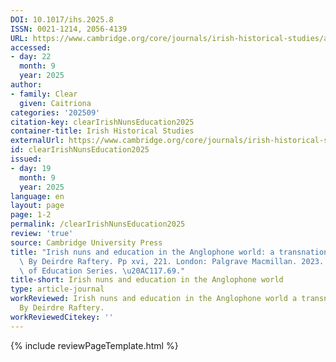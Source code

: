 ```yaml
---
DOI: 10.1017/ihs.2025.8
ISSN: 0021-1214, 2056-4139
URL: https://www.cambridge.org/core/journals/irish-historical-studies/article/abs/irish-nuns-and-education-in-the-anglophone-world-a-transnational-history-by-deirdre-raftery-pp-xvi-221-london-palgrave-macmillan-2023-global-histories-of-education-series-11769/0A19EE8999CD09F8437AC1314BFC97C8
accessed:
- day: 22
  month: 9
  year: 2025
author:
- family: Clear
  given: Caitriona
categories: '202509'
citation-key: clearIrishNunsEducation2025
container-title: Irish Historical Studies
externalUrl: https://www.cambridge.org/core/journals/irish-historical-studies/article/abs/irish-nuns-and-education-in-the-anglophone-world-a-transnational-history-by-deirdre-raftery-pp-xvi-221-london-palgrave-macmillan-2023-global-histories-of-education-series-11769/0A19EE8999CD09F8437AC1314BFC97C8
id: clearIrishNunsEducation2025
issued:
- day: 19
  month: 9
  year: 2025
language: en
layout: page
page: 1-2
permalink: /clearIrishNunsEducation2025
review: 'true'
source: Cambridge University Press
title: "Irish nuns and education in the Anglophone world: a transnational history.\
  \ By Deirdre Raftery. Pp xvi, 221. London: Palgrave Macmillan. 2023. Global Histories\
  \ of Education Series. \u20AC117.69."
title-short: Irish nuns and education in the Anglophone world
type: article-journal
workReviewed: Irish nuns and education in the Anglophone world a transnational history.
  By Deirdre Raftery.
workReviewedCitekey: ''
---
```

{% include reviewPageTemplate.html %}
